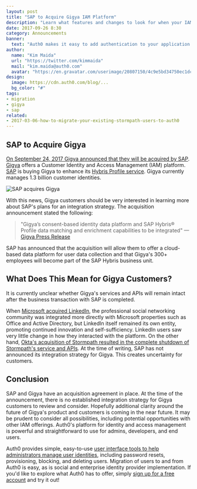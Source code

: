 ```yaml
---
layout: post
title: "SAP to Acquire Gigya IAM Platform"
description: "Learn what features and changes to look for when your IAM product changes ownership."
date: 2017-09-26 8:30
category: Announcements
banner:
  text: "Auth0 makes it easy to add authentication to your application."
author:
  name: "Kim Maida"
  url: "https://twitter.com/kimmaida"
  mail: "kim.maida@auth0.com"
  avatar: "https://en.gravatar.com/userimage/20807150/4c9e5bd34750ec1dcedd71cb40b4a9ba.png"
design:
  image: https://cdn.auth0.com/blog/...
  bg_color: "#"
tags:
- migration
- gigya
- sap
related:
- 2017-03-06-how-to-migrate-your-existing-stormpath-users-to-auth0
---
```


## SAP to Acquire Gigya 

[On September 24, 2017 Gigya announced that they will be acquired by SAP](http://www.gigya.com/gigya-the-market-leader-in-customer-identity-and-access-management-to-be-acquired-by-sap/). [Gigya](http://gigya.com) offers a Customer Identity and Access Management (IAM) platform. [SAP](https://www.sap.com/index.html) is buying Gigya to enhance its [Hybris Profile service](https://www.yaas.io/products/saphybrisprofile.html). Gigya currently manages 1.3 billion customer identities.

![SAP acquires Gigya](https://cdn.auth0.com/blog/gigya/gigya.jpg)

With this news, Gigya customers should be very interested in learning more about SAP's plans for an integration strategy. The acquisition announcement stated the following:

> "Gigya’s consent-based identity data platform and SAP Hybris® Profile data matching and enrichment capabilities to be integrated" —[Gigya Press Release](http://www.gigya.com/gigya-the-market-leader-in-customer-identity-and-access-management-to-be-acquired-by-sap/)

SAP has announced that the acquisition will allow them to offer a cloud-based data platform for user data collection and that Gigya's 300+ employees will become part of the SAP Hybris business unit.

## What Does This Mean for Gigya Customers?

It is currently unclear whether Gigya's services and APIs will remain intact after the business transaction with SAP is completed.

When [Microsoft acquired LinkedIn](https://techcrunch.com/2016/12/08/microsoft-officially-closes-its-26-2b-acquisition-of-linkedin/), the professional social networking community was integrated more directly with Microsoft properties such as Office and Active Directory, but LinkedIn itself remained its own entity, promoting continued innovation and self-sufficiency. LinkedIn users saw very little change in how they interacted with the platform. On the other hand, [Okta's acquisition of Stormpath resulted in the complete shutdown of Stormpath's service and APIs](https://www.networkworld.com/article/3177227/security/okta-acquires-stormpath-to-boost-its-identity-services-for-developers.html). At the time of writing, SAP has not announced its integration strategy for Gigya. This creates uncertainty for customers.

## Conclusion

SAP and Gigya have an acquisition agreement in place. At the time of the announcement, there is no established integration strategy for Gigya customers to review and consider. Hopefully additional clarity around the future of Gigya's product and customers is coming in the near future. It may be prudent to consider all possibilities, including potential opportunities with other IAM offerings. Auth0's platform for identity and access management is powerful and straightforward to use for admins, developers, and end users.

Auth0 provides simple, easy-to-use [user interface tools to help administrators manage user identities](https://auth0.com/user-management), including password resets, provisioning, blocking, and deleting users. Migration of users to and from Auth0 is easy, as is social and enterprise identity provider implementation. If you'd like to explore what Auth0 has to offer, simply <a href="javascript:signup()">sign up for a free account</a> and try it out!
